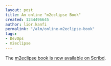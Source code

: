 ```yaml
---
layout: post
title: An online "m2eclipse Book"
created: 1244496645
author: lior.kanfi
permalink: "/alm/online-m2eclipse-book"
tags:
- DevOps
- m2eclipse
---
```

<p>The <a href="http://www.scribd.com/doc/16196659/Developing-with-Eclipse-and-Maven">m2eclipse book is now available on Scribd</a>.</p>
